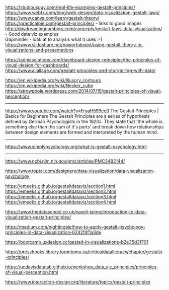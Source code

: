 https://studiousguy.com/real-life-examples-gestalt-principles/</br>
https://www.webfx.com/blog/web-design/data-visualization-gestalt-laws/</br>
https://www.canva.com/learn/gestalt-theory/</br>
https://practicalpie.com/gestalt-principles/ - links to good images</br>
http://daydreamingnumbers.com/concepts/gestalt-laws-data-visualization/ - Good data viz examples</br>
Gapminder - look at to analysis what it uses :-)</br>
https://www.slideshare.net/powerfulpoint/using-gestalt-theory-in-visualizations-and-presentations</br>

https://adniasolutions.com/dashboard-design-principles/the-principles-of-visual-design-for-dashboards/</br>
https://www.aliallage.com/gestalt-principles-and-storytelling-with-data/</br>

https://en.wikipedia.org/wiki/Illusory_contours</br>
https://en.wikipedia.org/wiki/Necker_cube</br>
https://atrowpoole.wordpress.com/2014/07/15/gestalt-principles-of-visual-perception/

---
https://www.youtube.com/watch?v=FryaH599ec0
The Gestalt Principles | Basics for Beginners
The Gestalt Principles are a series of hypothesis defined by German Psychologists in the 1920s. They state that 'the whole is something else than the sum of it's parts' and break down how relationships between design elements are formed and interpreted by the human mind.

---
https://www.simplypsychology.org/what-is-gestalt-psychology.html

---
https://www.ncbi.nlm.nih.gov/pmc/articles/PMC3482144/

https://www.toptal.com/designers/data-visualization/data-visualization-psychology

https://emeeks.github.io/gestaltdataviz/section1.html
https://emeeks.github.io/gestaltdataviz/section2.html
https://emeeks.github.io/gestaltdataviz/section3.html
https://emeeks.github.io/gestaltdataviz/section4.html

https://www.thedataschool.co.uk/nayeli-jaime/introduction-to-data-visualization-gestalt-principles/

https://medium.com/nightingale/how-to-apply-gestalt-psychology-principles-in-data-visualization-6242f4f1a3de

https://bootcamp.uxdesign.cc/gestalt-in-visualizations-b2e35d3f701

https://pressbooks.library.torontomu.ca/criticaldataliteracy/chapter/gestalts-principles/

https://ucdavisdatalab.github.io/workshop_data_viz_principles/principles-of-visual-perception.html

https://www.interaction-design.org/literature/topics/gestalt-principles